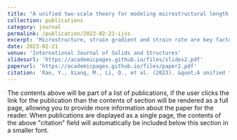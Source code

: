 ```yaml
---
title: "A unified two-scale theory for modeling microstructural length scale, strain gradient and strain rate effects on brittle fracture"
collection: publications
category: journal
permalink: /publication/2023-02-21-ijss
excerpt: 'Microstructure, strain gradient and strain rate are key factors that influence fracture of heterogeneous brittle materials. The present work for the first time unifies effects of these factors in an analytical dynamic fracture criterion based on fundamental micromechanics. By using an energy-based two-scale theory accounting for micro-inertia, we rigorously derive an formulation for microscopic dynamic energy release rate involving additive contributions of macroscopic strain, strain gradient and strain rate. The coefficients of the formulation are correlated to microstructural length scale and are calculated based on integrals of the first order microscopic cell solutions. The two-scale formulation of energy release rate, along with the Griffith law for a single micro-crack, results in a novel dynamic fracture model. The remarkable feature of this modeling approach is that, without extra phenomenological ad hoc hypotheses, all microstructural length scale, strain gradient and strain rate effects are natural consequences of the unified two-scale theory. Capabilities of the dynamic fracture model for predicting coupled effects of microstructure size, strain gradient and strain rate on brittle fracture behaviors are confirmed by numerical simulations. The model is also well validated against experimental results. Especially, finite element simulations based on the model well reproduce free surface velocity profiles, fracture zones and spall strengths measured in series of dynamic spalling fracture experiments.'
date: 2023-02-21
venue: 'International Journal of Solids and Structures'
slidesurl: 'https://academicpages.github.io/files/slides2.pdf'
paperurl: 'https://academicpages.github.io/files/paper2.pdf'
citation: 'Rao, Y., Xiang, M., Li, Q., et al. (2023). &quot;A unified two-scale theory for modeling microstructural length scale, strain gradient and strain rate effects on brittle fracture.&quot; <i>International Journal of Solids and Structures</i>, 268, 112176.'
---
```


The contents above will be part of a list of publications, if the user clicks the link for the publication than the contents of section will be rendered as a full page, allowing you to provide more information about the paper for the reader. When publications are displayed as a single page, the contents of the above "citation" field will automatically be included below this section in a smaller font.
